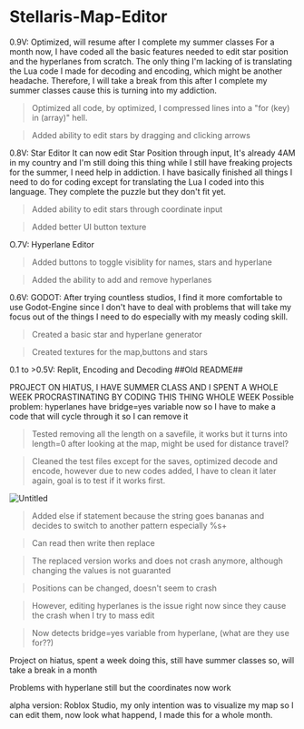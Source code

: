 # Stellaris-Map-Editor



0.9V: Optimized, will resume after I complete my summer classes
For a month now, I have coded all the basic features needed to edit star position and the hyperlanes from scratch. The only thing I'm lacking of is translating the Lua code I made for decoding and encoding, which might be another headache. Therefore, I will take a break from this after I complete my summer classes cause this is turning into my addiction.

>Optimized all code, by optimized, I compressed lines into a "for (key) in (array)" hell.

>Added ability to edit stars by dragging and clicking arrows

0.8V: Star Editor
It can now edit Star Position through input, It's already 4AM in my country and I'm still doing this thing while I still have freaking projects for the summer, I need help in addiction. I have basically finished all things I need to do for coding except for translating the Lua I coded  into this language. They complete the puzzle but they don't fit yet.

>Added ability to edit stars through coordinate input

>Added better UI button texture

 O.7V: Hyperlane Editor
 >Added buttons to toggle visiblity for names, stars and hyperlane

>Added the ability to add and remove hyperlanes
 
 0.6V: GODOT:
 After trying countless studios, I find it more comfortable to use Godot-Engine since I don't have to deal with problems that will take my focus out of the things I need to do especially with my measly coding skill.
 
 >Created a basic star and hyperlane generator
 
 >Created textures for the map,buttons and stars 

0.1 to >0.5V: Replit, Encoding and Decoding
##Old README##

PROJECT ON HIATUS, I HAVE SUMMER CLASS AND I SPENT A WHOLE WEEK PROCRASTINATING BY CODING THIS THING WHOLE WEEK
Possible problem: hyperlanes have bridge=yes variable now so I have to make a code that will cycle through it so I can remove it 

>Tested removing all the length on a savefile, it works but it turns into length=0 after looking at the map, might be used for distance travel?

>Cleaned the test files except for the saves, optimized decode and encode, however due to new codes added, I have to clean it later again, goal is to test if it works first.

![Untitled](https://user-images.githubusercontent.com/107048186/177850451-0274c56a-cdd4-4357-a741-e380f98c53d8.png)


>Added else if statement because the string goes bananas and decides to switch to another pattern especially %s+

>Can read then write then replace

>The replaced version works and does not crash anymore, although changing the values is not guaranted

>Positions can be changed, doesn't seem to crash

>However, editing hyperlanes is the issue right now since they cause the crash when I try to mass edit

>Now detects bridge=yes variable from hyperlane, (what are they use for??)

Project on hiatus, spent a week doing this, still have summer classes so, will take a break in a month

Problems with hyperlane still but the coordinates now work

alpha version: Roblox Studio, 
my only intention was to visualize my map so I can edit them, now look what happend, I made this for a whole month.


